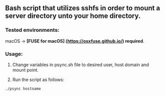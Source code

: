 ## Bash script that utilizes sshfs in order to mount a server directory unto your home directory.  

### Tested environments:
macOS -> __[FUSE for macOS] (https://osxfuse.github.io/) required__.
    
### Usage: 
1. Change variables in psync.sh file to desired user, host domain and mount point.
    
2. Run the script as follows:
        
```
./psync hostname
```

